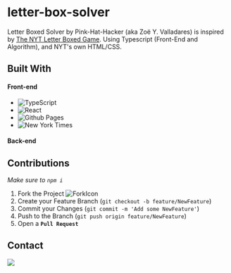 # letter-box-solver
Letter Boxed Solver by Pink-Hat-Hacker (aka Zoë Y. Valladares) is inspired by [The NYT Letter Boxed Game](https://www.nytimes.com/puzzles/letter-boxed). Using Typescript (Front-End and Algorithm), and NYT's own HTML/CSS.

## Built With
#### Front-end
- ![TypeScript](https://img.shields.io/badge/typescript-%23007ACC.svg?style=for-the-badge&logo=typescript&logoColor=white)
- ![React](https://img.shields.io/badge/React-20232A?style=for-the-badge&logo=react&logoColor=61DAFB)
- ![Github Pages](https://img.shields.io/badge/github%20pages-121013?style=for-the-badge&logo=github&logoColor=white)
- ![New York Times](https://a11ybadges.com/badge?logo=newyorktimes)
#### Back-end

## Contributions
*Make sure to `npm i`*

1. Fork the Project ![ForkIcon](https://custom-icon-badges.demolab.com/badge/Fork-orange.svg?logo=fork)
2. Create your Feature Branch (`git checkout -b feature/NewFeature`)
3. Commit your Changes (`git commit -m 'Add some NewFeature'`)
4. Push to the Branch (`git push origin feature/NewFeature`)
5. Open a **`Pull Request`**


## Contact
[![][linkedin-shield]][linkedin-url]


[linkedin-url]: https://linkedin.com/in/zoe-yoyo-valladares
[linkedin-shield]: https://img.shields.io/badge/-LinkedIn-black.svg?style=for-the-badge&logo=linkedin&colorB=555
